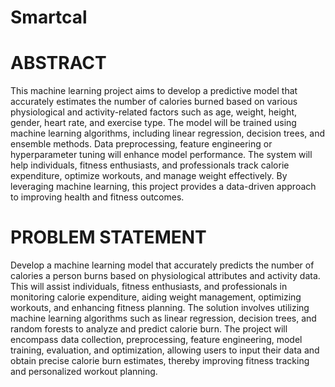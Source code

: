 # Smartcal
# ABSTRACT
This machine learning project aims to develop a predictive model that accurately estimates the number of calories burned based on various physiological and activity-related factors such as age, weight, height, gender, heart rate, and exercise type. The model will be trained using machine learning algorithms, including linear regression, decision trees, and ensemble methods. Data preprocessing, feature engineering or hyperparameter tuning will enhance model performance. The system will help individuals, fitness enthusiasts, and professionals track calorie expenditure, optimize workouts, and manage weight effectively. By leveraging machine learning, this project provides a data-driven approach to improving health and fitness outcomes.
# PROBLEM STATEMENT
Develop a machine learning model that accurately predicts the number of calories a person burns based on physiological attributes and activity data. This will assist individuals, fitness enthusiasts, and professionals in monitoring calorie expenditure, aiding weight management, optimizing workouts, and enhancing fitness planning. The solution involves utilizing machine learning algorithms such as linear regression, decision trees, and random forests to analyze and predict calorie burn. The project will encompass data collection, preprocessing, feature engineering, model training, evaluation, and optimization, allowing users to input their data and obtain precise calorie burn estimates, thereby improving fitness tracking and personalized workout planning.
